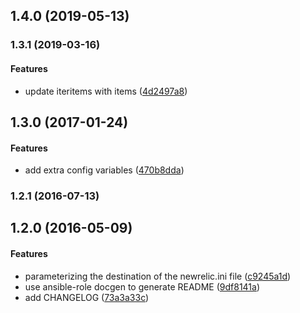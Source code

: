 <a name="1.4.0"></a>
## 1.4.0 (2019-05-13)




<a name="1.3.1"></a>
### 1.3.1 (2019-03-16)


#### Features

*   update iteritems with items ([4d2497a8](https://github.com/weareinteractive/ansible-php5-newrelic/commit/4d2497a8a5e179696a6d8d6d50bc2b1203660c31))



<a name="1.3.0"></a>
## 1.3.0 (2017-01-24)


#### Features

*   add extra config variables ([470b8dda](https://github.com/weareinteractive/ansible-php5-newrelic/commit/470b8dda43673170c41fef09f5cf65ec3ba89444))



<a name="1.2.1"></a>
### 1.2.1 (2016-07-13)




<a name="1.2.0"></a>
## 1.2.0 (2016-05-09)


#### Features

*   parameterizing the destination of the newrelic.ini file ([c9245a1d](https://github.com/weareinteractive/ansible-php5-newrelic/commit/c9245a1d3e999dd114829ebd73dcb55040426012))
*   use ansible-role docgen to generate README ([9df8141a](https://github.com/weareinteractive/ansible-php5-newrelic/commit/9df8141a9ba72e5c2e5803aa52a6f288bb60f4f1))
*   add CHANGELOG ([73a3a33c](https://github.com/weareinteractive/ansible-php5-newrelic/commit/73a3a33c95e71e9b2851d51ccd6df9d8490c1189))



